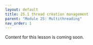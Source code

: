 ```yaml
---
layout: default
title: 25.1 thread creation management
parent: "Module 25: Multithreading"
nav_order: 1
---
```


Content for this lesson is coming soon.

